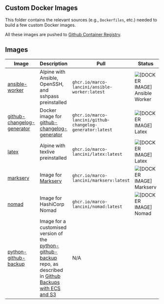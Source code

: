 ## Custom Docker Images

This folder contains the relevant sources (e.g., `Dockerfiles`, etc.) needed to
build a few custom Docker images.

All these images are pushed to [Github Container Registry](https://github.com/marco-lancini?tab=packages).


## Images

| Image                                                     | Description                                                                                                                                                                                                                               | Pull                                                      | Status                                                                                                                                |
| --------------------------------------------------------- | ----------------------------------------------------------------------------------------------------------------------------------------------------------------------------------------------------------------------------------------- | --------------------------------------------------------- | ------------------------------------------------------------------------------------------------------------------------------------- |
| [ansible-worker](ansible-worker/)                         | Alpine with Ansible, OpenSSH, and sshpass preinstalled                                                                                                                                                                                    | `ghcr.io/marco-lancini/ansible-worker:latest`             | ![[DOCKER IMAGE] Ansible Worker](https://github.com/marco-lancini/utils/workflows/%5BDOCKER%20IMAGE%5D%20Ansible%20Worker/badge.svg)  |
| [github-changelog-generator](github-changelog-generator/) | Docker image for [github-changelog-generator](https://github.com/github-changelog-generator/github-changelog-generator)                                                                                                                   | `ghcr.io/marco-lancini/github-changelog-generator:latest` | ![[DOCKER IMAGE] Latex](https://github.com/marco-lancini/utils/workflows/%5BDOCKER%20IMAGE%5D%20Github-ChangeLog-Generator/badge.svg) |
| [latex](latex/)                                           | Alpine with texlive preinstalled                                                                                                                                                                                                          | `ghcr.io/marco-lancini/latex:latest`                      | ![[DOCKER IMAGE] Latex](https://github.com/marco-lancini/utils/workflows/%5BDOCKER%20IMAGE%5D%20Latex/badge.svg)                      |
| [markserv](marksev/)                                      | Image for [Markserv](https://github.com/markserv/markserv)                                                                                                                                                                                | `ghcr.io/marco-lancini/markserv:latest`                   | ![[DOCKER IMAGE] Markserv](https://github.com/marco-lancini/utils/workflows/%5BDOCKER%20IMAGE%5D%20Markserv/badge.svg)                |
| [nomad](nomad/)                                           | Image for HashiCorp Nomad                                                                                                                                                                                                                 | `ghcr.io/marco-lancini/nomad:latest`                      | ![[DOCKER IMAGE] Nomad](https://github.com/marco-lancini/utils/workflows/%5BDOCKER%20IMAGE%5D%20Nomad/badge.svg)                      |
| [python-github-backup](python-github-backup/)             | Image for a customised version of the [python-github-backup](https://github.com/josegonzalez/python-github-backup) repo, as described in [Github Backups with ECS and S3](https://www.marcolancini.it/2021/blog-github-backups-with-ecs/) | N/A                                                       |

